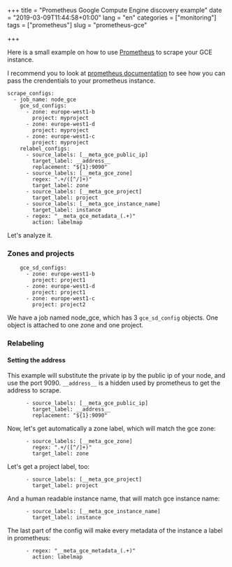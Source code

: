 +++
title = "Prometheus Google Compute Engine discovery example"
date = "2019-03-09T11:44:58+01:00"
lang = "en"
categories = ["monitoring"]
tags = ["prometheus"]
slug = "prometheus-gce"

+++

Here is a small example on how to use [Prometheus](https://prometheus.io) to
scrape your GCE instance.

I recommend you to look at [prometheus documentation][doc]
to see how you can pass the crendentials to your prometheus instance.

```
scrape_configs:
  - job_name: node_gce
    gce_sd_configs:
      - zone: europe-west1-b
        project: myproject
      - zone: europe-west1-d
        project: myproject
      - zone: europe-west1-c
        project: myproject
    relabel_configs:
      - source_labels: [__meta_gce_public_ip]
        target_label: __address__
        replacement: "${1}:9090"
      - source_labels: [__meta_gce_zone]
        regex: ".+/([^/]+)"
        target_label: zone
      - source_labels: [__meta_gce_project]
        target_label: project
      - source_labels: [__meta_gce_instance_name]
        target_label: instance
      - regex: "__meta_gce_metadata_(.+)"
        action: labelmap
```

Let's analyze it.

### Zones and projects

```
    gce_sd_configs:
      - zone: europe-west1-b
        project: project1
      - zone: europe-west1-d
        project: project1
      - zone: europe-west1-c
        project: project2
```

We have a job named node_gce, which has 3 `gce_sd_config` objects. One object is
attached to one zone and one project.

### Relabeling

#### Setting the address

This example will substitute the private ip by the public ip of your node, and
use the port 9090. `__address__` is a hidden used by prometheus to get the
address to scrape.

```
      - source_labels: [__meta_gce_public_ip]
        target_label: __address__
        replacement: "${1}:9090"
```

Now, let's get automatically a zone label, which will match the gce zone:

```
      - source_labels: [__meta_gce_zone]
        regex: ".+/([^/]+)"
        target_label: zone
```

Let's get a project label, too:

```
      - source_labels: [__meta_gce_project]
        target_label: project
```

And a human readable instance name, that will match gce instance name:

```
      - source_labels: [__meta_gce_instance_name]
        target_label: instance
```

The last part of the config will make every metadata of the instance a label in
prometheus:

```
      - regex: "__meta_gce_metadata_(.+)"
        action: labelmap
```

[doc]:https://prometheus.io/docs/prometheus/latest/configuration/configuration/#gce_sd_config
